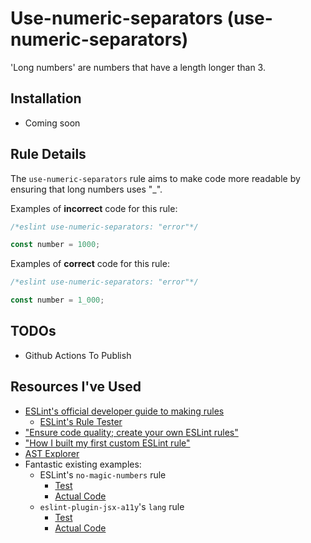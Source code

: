 # Use-numeric-separators (use-numeric-separators)

'Long numbers' are numbers that have a length longer than 3. 

## Installation
- Coming soon

## Rule Details

The `use-numeric-separators` rule aims to make code more readable by ensuring that long numbers uses "_".

Examples of **incorrect** code for this rule:

```js
/*eslint use-numeric-separators: "error"*/

const number = 1000;
```

Examples of **correct** code for this rule:

```js
/*eslint use-numeric-separators: "error"*/

const number = 1_000;
```

## TODOs
- Github Actions To Publish

## Resources I've Used
- [ESLint's official developer guide to making rules](https://eslint.org/docs/developer-guide/working-with-rules)
    - [ESLint's Rule Tester](https://eslint.org/docs/developer-guide/nodejs-api#ruletester)
- ["Ensure code quality; create your own ESLint rules"](https://blog.theodo.com/2020/04/create-your-own-eslint-rules/)
- ["How I built my first custom ESLint rule"](https://blog.maximeheckel.com/posts/how-to-build-first-eslint-rule)
- [AST Explorer](https://astexplorer.net/)
- Fantastic existing examples:
    - ESLint's `no-magic-numbers` rule
        - [Test](https://github.com/eslint/eslint/blob/master/tests/lib/rules/no-magic-numbers.js)
        - [Actual Code](https://github.com/eslint/eslint/blob/master/lib/rules/no-magic-numbers.js)
    - `eslint-plugin-jsx-a11y`'s `lang` rule
        - [Test](https://github.com/jsx-eslint/eslint-plugin-jsx-a11y/blob/master/__tests__/src/rules/lang-test.js)
        - [Actual Code](https://github.com/jsx-eslint/eslint-plugin-jsx-a11y/blob/master/src/rules/lang.js)
